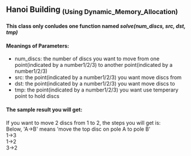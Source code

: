 ## Hanoi Building <sub>(Using Dynamic_Memory_Allocation)</sub>
#### This class only conludes one function named *solve(num_discs, src, dst, tmp)*
#### Meanings of Parameters: 
- num_discs: the number of discs you want to move from one point(indicated by a number1/2/3) to another point(indicated by a number1/2/3)
- src: the point(indicated by a number1/2/3) you want move discs from
- dst: the point(indicated by a number1/2/3) you want move discs to
- tmp: the point(indicated by a number1/2/3) you want use temperary point to hold discs
#### The sample result you will get:
If you want to move 2 discs from 1 to 2, the steps you will get is: <br />
Below, 'A->B' means 'move the top disc on pole A to pole B' <br />
1->3 <br />
1->2 <br />
3->2 <br />
